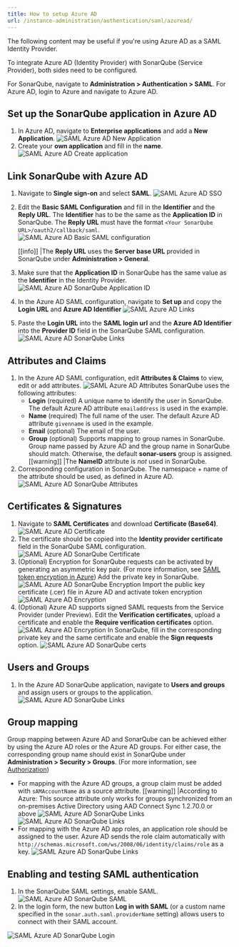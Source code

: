 ```yaml
---
title: How to setup Azure AD
url: /instance-administration/authentication/saml/azuread/
---
```


The following content may be useful if you're using Azure AD as a SAML Identity Provider.

To integrate Azure AD (Identity Provider) with SonarQube (Service Provider), both sides need to be configured.

For SonarQube, navigate to **Administration > Authentication > SAML**.
For Azure AD, login to Azure and navigate to Azure AD.

## Set up the SonarQube application in Azure AD
1. In Azure AD, navigate to **Enterprise applications** and add a **New Application**.
  ![SAML Azure AD New Application](/images/azure/saml-azure-new.jpg)
1. Create your **own application** and fill in the **name**.
  ![SAML Azure AD Create application](/images/azure/saml-azure-create-application.jpg)

## Link SonarQube with Azure AD
1. Navigate to **Single sign-on** and select **SAML**.
  ![SAML Azure AD SSO](/images/azure/saml-azure-sso.jpg)
1. Edit the **Basic SAML Configuration** and fill in the **Identifier** and the **Reply URL**. The **Identifier** has to be the same as the **Application ID** in SonarQube. The **Reply URL** must have the format `<Your SonarQube URL>/oauth2/callback/saml`.
  ![SAML Azure AD Basic SAML configuration](/images/azure/saml-azure-basic-saml.jpg)

   [[info]]
   |The **Reply URL** uses the **Server base URL** provided in SonarQube under **Administration > General**.
1. Make sure that the **Application ID** in SonarQube has the same value as the **Identifier** in the Identity Provider.
  ![SAML Azure AD SonarQube Application ID](/images/azure/saml-azure-sq-appid.png)
1. In the Azure AD SAML configuration, navigate to **Set up <application name>** and copy the **Login URL** and **Azure AD Identifier**
  ![SAML Azure AD Links](/images/azure/saml-azure-links.jpg)
1. Paste the **Login URL** into the **SAML login url** and the **Azure AD Identifier** into the **Provider ID** field in the SonarQube SAML configuration.
  ![SAML Azure AD SonarQube Links](/images/azure/saml-azure-sq-links.png)

## Attributes and Claims
1. In the Azure AD SAML configuration, edit **Attributes & Claims** to view, edit or add attributes.
  ![SAML Azure AD Attributes](/images/azure/saml-azure-attributes.jpg)
  SonarQube uses the following attributes:
   - **Login** (required) A unique name to identify the user in SonarQube. The default Azure AD attribute `emailaddress` is used in the example.
   - **Name** (required) The full name of the user. The default Azure AD attribute `givenname` is used in the example.
   - **Email** (optional) The email of the user.
   - **Group** (optional) Supports mapping to group names in SonarQube. Group name passed by Azure AD and the group name in SonarQube should match. Otherwise, the default **sonar-users** group is assigned.
   [[warning]]
   |The **NameID** attribute is *not* used in SonarQube.
1. Corresponding configuration in SonarQube. The namespace + name of the attribute should be used, as defined in Azure AD.
  ![SAML Azure AD SonarQube Attributes](/images/azure/saml-azure-sq-attributes.png)

## Certificates & Signatures
1. Navigate to **SAML Certificates** and download **Certificate (Base64)**.
  ![SAML Azure AD Certificate](/images/azure/saml-azure-certificate.jpg)
1. The certificate should be copied into the **Identity provider certificate** field in the SonarQube SAML configuration.
  ![SAML Azure AD SonarQube Certificate](/images/azure/saml-azure-sq-certificate.png)
1. (Optional) Encryption for SonarQube requests can be activated by generating an asymmetric key pair. (For more information, see [SAML token encryption in Azure](https://docs.microsoft.com/en-us/azure/active-directory/manage-apps/howto-saml-token-encryption?tabs=azure-portal))
  Add the private key in SonarQube.
  ![SAML Azure AD SonarQube Encryption](/images/azure/saml-azure-sq-encryption.png)
  Import the public key certificate (.cer) file in Azure AD and activate token encryption
  ![SAML Azure AD Encryption](/images/azure/saml-azure-encryption.jpg)
1. (Optional) Azure AD supports signed SAML requests from the Service Provider (under Preview).
  Edit the **Verification certificates**, upload a certificate and enable the **Require verification certificates** option.
  ![SAML Azure AD Encryption](/images/azure/saml-azure-signature.jpg)
  In SonarQube, fill in the corresponding private key and the same certificate and enable the **Sign requests** option.
  ![SAML Azure AD SonarQube certs](/images/azure/saml-azure-sq-certs.png)

## Users and Groups
1. In the Azure AD SonarQube application, navigate to **Users and groups** and assign users or groups to the application.
  ![SAML Azure AD SonarQube Links](/images/azure/saml-azure-users.jpg)
  
## Group mapping
Group mapping between Azure AD and SonarQube can be achieved either by using the Azure AD roles or the Azure AD groups.
For either case, the corresponding group name should exist in SonarQube under **Administration > Security > Groups**. (For more information, see [Authorization](/instance-administration/security/))

- For mapping with the Azure AD groups, a group claim must be added with `sAMAccountName` as a source attribute.
   [[warning]]
   |According to Azure: This source attribute only works for groups synchronized from an on-premises Active Directory using AAD Connect Sync 1.2.70.0 or above
  ![SAML Azure AD SonarQube Links](/images/azure/saml-azure-group-claim.jpg)
  ![SAML Azure AD SonarQube Links](/images/azure/saml-azure-sq-groups.png)
- For mapping with the Azure AD app roles, an application role should be assigned to the user. Azure AD sends the role claim automatically with `http://schemas.microsoft.com/ws/2008/06/identity/claims/role` as a key.
  ![SAML Azure AD SonarQube Links](/images/azure/saml-azure-sq-group-role.png)

## Enabling and testing SAML authentication
1. In the SonarQube SAML settings, enable SAML.
  ![SAML Azure AD SonarQube SAML](/images/azure/saml-azure-sq-saml.png)
1. In the login form, the new button **Log in with SAML** (or a custom name specified in the `sonar.auth.saml.providerName` setting) allows users to connect with their SAML account.
  
  ![SAML Azure AD SonarQube Login](/images/azure/saml-azure-sq-login.png)
